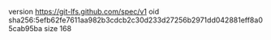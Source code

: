 version https://git-lfs.github.com/spec/v1
oid sha256:5efb62fe7611aa982b3cdcb2c30d233d27256b2971dd042881eff8a05cab95ba
size 168
